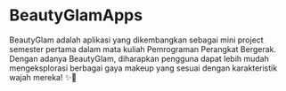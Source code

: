 # BeautyGlamApps
BeautyGlam adalah aplikasi yang dikembangkan sebagai mini project semester pertama dalam mata kuliah Pemrograman Perangkat Bergerak. Dengan adanya BeautyGlam, diharapkan pengguna dapat lebih mudah mengeksplorasi berbagai gaya makeup yang sesuai dengan karakteristik wajah mereka! ✨💄
